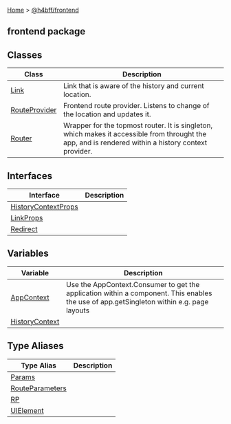 [Home](/) &gt; [@h4bff/frontend](frontend.md)

## frontend package

## Classes

|  Class | Description |
|  --- | --- |
|  [Link](frontend/Link.md) | Link that is aware of the history and current location. |
|  [RouteProvider](frontend/RouteProvider.md) | Frontend route provider. Listens to change of the location and updates it. |
|  [Router](frontend/Router.md) | Wrapper for the topmost router. It is singleton, which makes it accessible from throught the app, and is rendered within a history context provider. |

## Interfaces

|  Interface | Description |
|  --- | --- |
|  [HistoryContextProps](frontend/HistoryContextProps.md) |  |
|  [LinkProps](frontend/LinkProps.md) |  |
|  [Redirect](frontend/Redirect.md) |  |

## Variables

|  Variable | Description |
|  --- | --- |
|  [AppContext](frontend/AppContext.md) | Use the AppContext.Consumer to get the application within a component. This enables the use of app.getSingleton within e.g. page layouts |
|  [HistoryContext](frontend/HistoryContext.md) |  |

## Type Aliases

|  Type Alias | Description |
|  --- | --- |
|  [Params](frontend/Params.md) |  |
|  [RouteParameters](frontend/RouteParameters.md) |  |
|  [RP](frontend/RP.md) |  |
|  [UIElement](frontend/UIElement.md) |  |


